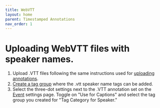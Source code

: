 ```yaml
---
title: WebVTT
layout: home
parent: Timestamped Annotations
nav_order: 1
---
```

# Uploading WebVTT files with speaker names.
1. Upload .VTT files following the same instructions used for [uploading annotations](https://avannotate.github.io/documentation/pages/annotations/).
2. [Create a tag group](https://avannotate.github.io/documentation/pages/tags/) where the .vtt speaker name tags can be added.
3. Select the three-dot settings next to the .VTT annotation set on the [Event](https://avannotate.github.io/documentation/pages/events/) settings page. Toggle on "Use for Captions" and select the tag group you created for "Tag Category for Speaker." 
